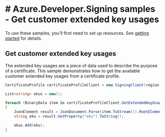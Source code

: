 # # Azure.Developer.Signing samples - Get customer extended key usages

To use these samples, you'll first need to set up resources. See [getting started](https://github.com/Azure/azure-sdk-for-net/blob/main/sdk/trustedsigning/Azure.Developer.Signing/README.md#getting-started) for details.

## Get customer extended key usages

The extended key usages are a piece of data used to describe the purpose of a certificate. This sample demonstrates how to get the available customer extended key usages from a certificate profile.

```C# Snippet:Azure_Developer_Signing_GetExtendedKeyUsages
CertificateProfile certificateProfileClient = new SigningClient(region, credential).GetCertificateProfileClient();

List<string> ekus = new();

foreach (BinaryData item in certificateProfileClient.GetExtendedKeyUsages(accountName, profileName, null))
{
    JsonElement result = JsonDocument.Parse(item.ToStream()).RootElement;
    string eku = result.GetProperty("eku").ToString();

    ekus.Add(eku);
}
```
